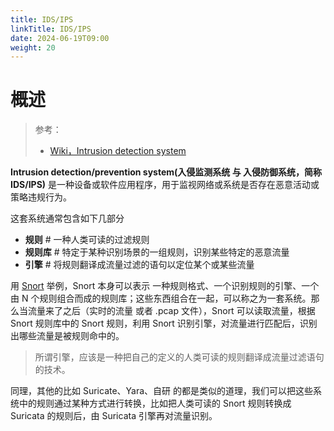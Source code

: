 ```yaml
---
title: IDS/IPS
linkTitle: IDS/IPS
date: 2024-06-19T09:00
weight: 20
---
```


# 概述

> 参考：
>
> - [Wiki，Intrusion detection system](https://en.wikipedia.org/wiki/Intrusion_detection_system)

**Intrusion detection/prevention system(入侵监测系统 与 入侵防御系统，简称 IDS/IPS)** 是一种设备或软件应用程序，用于监视网络或系统是否存在恶意活动或策略违规行为。

这套系统通常包含如下几部分

- **规则** # 一种人类可读的过滤规则
- **规则库** # 特定于某种识别场景的一组规则，识别某些特定的恶意流量
- **引擎** # 将规则翻译成流量过滤的语句以定位某个或某些流量

用 [Snort](docs/7.信息安全/Security%20software/Snort.md) 举例，Snort 本身可以表示 一种规则格式、一个识别规则的引擎、一个由 N 个规则组合而成的规则库；这些东西组合在一起，可以称之为一套系统。那么当流量来了之后（实时的流量 或者 .pcap 文件），Snort 可以读取流量，根据 Snort 规则库中的 Snort 规则，利用 Snort 识别引擎，对流量进行匹配后，识别出哪些流量是被规则命中的。

> 所谓引擎，应该是一种把自己的定义的人类可读的规则翻译成流量过滤语句的技术。

同理，其他的比如 Suricate、Yara、自研 的都是类似的道理，我们可以把这些系统中的规则通过某种方式进行转换，比如把人类可读的 Snort 规则转换成 Suricata 的规则后，由 Suricata 引擎再对流量识别。

